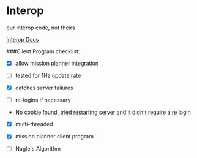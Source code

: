 # Interop
our interop code, not theirs

[Interop Docs](https://auvsi-suas-competition-interoperability-system.readthedocs.org/en/latest/integration/hints.html)

###Client Program checklist:

- [X] allow mission planner integration

- [ ] tested for 1Hz update rate

- [X] catches server failures

- [ ] re-logins if necessary
- No cookie found, tried restarting server and it didn't require a re login

- [X] multi-threaded

- [X] mission planner client program

- [ ] Nagle's Algorithm
